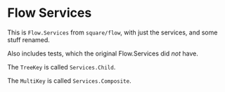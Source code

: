 # Flow Services

This is `Flow.Services` from `square/flow`, with just the services, and some stuff renamed.

Also includes tests, which the original Flow.Services did *not* have.

The `TreeKey` is called `Services.Child`.

The `MultiKey` is called `Services.Composite`.
